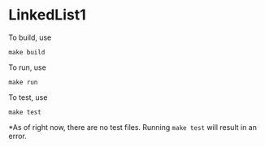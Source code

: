 # LinkedList1

To build, use
```
make build
```

To run, use
```
make run
```

To test, use
```
make test
```
*As of right now, there are no test files. Running `make test` will result in an error.
